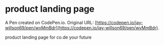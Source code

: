 # product landing page

A Pen created on CodePen.io. Original URL: [https://codepen.io/jay-willson69/pen/wvMmBdr](https://codepen.io/jay-willson69/pen/wvMmBdr).

product landing page for co.de your future
